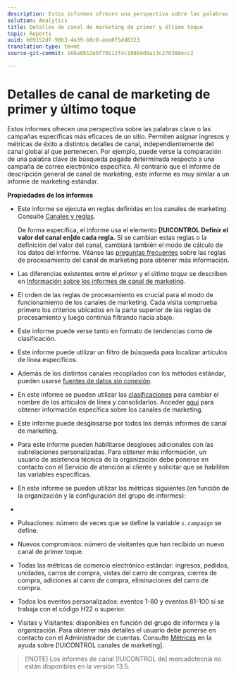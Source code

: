 ```yaml
---
description: Estos informes ofrecen una perspectiva sobre las palabras clave o las campañas específicas más eficaces de un sitio. Permiten asignar ingresos y métricas de éxito a distintos detalles de canal, independientemente del canal global al que pertenecen. Por ejemplo, puede verse la comparación de una palabra clave de búsqueda pagada determinada respecto a una campaña de correo electrónico específica. Al contrario que el informe de descripción general de canal de marketing, este informe es muy similar a un informe de marketing estándar.
solution: Analytics
title: Detalles de canal de marketing de primer y último toque
topic: Reports
uuid: 669152df-90b3-4a39-b8c0-aea0f5dd8323
translation-type: tm+mt
source-git-commit: 16ba0b12e0f70112f4c10804d0a13c278388ecc2

---
```



# Detalles de canal de marketing de primer y último toque

Estos informes ofrecen una perspectiva sobre las palabras clave o las campañas específicas más eficaces de un sitio. Permiten asignar ingresos y métricas de éxito a distintos detalles de canal, independientemente del canal global al que pertenecen. Por ejemplo, puede verse la comparación de una palabra clave de búsqueda pagada determinada respecto a una campaña de correo electrónico específica. Al contrario que el informe de descripción general de canal de marketing, este informe es muy similar a un informe de marketing estándar.

**Propiedades de los informes**

* Este informe se ejecuta en reglas definidas en los canales de marketing. Consulte [Canales y reglas](https://marketing.adobe.com/resources/help/en_US/mchannel/c_channels_rules.html).

   De forma específica, el informe usa el elemento **[!UICONTROL Definir el valor del canal en]de cada regla.** Si se cambian estas reglas o la definición del valor del canal, cambiará también el modo de cálculo de los datos del informe. Véanse las [preguntas frecuentes](https://marketing.adobe.com/resources/help/en_US/mchannel/c_faq.html) sobre las reglas de procesamiento del canal de marketing para obtener más información.

* Las diferencias existentes entre el *primer* y el *último toque* se describen en [Información sobre los informes de canal de marketing](https://marketing.adobe.com/resources/help/en_US/mchannel/c_overview.html).

* El orden de las reglas de procesamiento es crucial para el modo de funcionamiento de los canales de marketing. Cada visita comprueba primero los criterios ubicados en la parte superior de las reglas de procesamiento y luego continúa filtrando hacia abajo.
* Este informe puede verse tanto en formato de tendencias como de clasificación.
* Este informe puede utilizar un filtro de búsqueda para localizar artículos de línea específicos.
* Además de los distintos canales recopilados con los métodos estándar, pueden usarse [fuentes de datos sin conexión](https://marketing.adobe.com/resources/help/en_US/mchannel/c_overview_online_offline.html).
* En este informe se pueden utilizar las [clasificaciones](https://marketing.adobe.com/resources/help/en_US/reference/classifications.html) para cambiar el nombre de los artículos de línea y consolidarlos. Acceder [aquí](https://marketing.adobe.com/resources/help/en_US/mchannel/t_classifications.html) para obtener información específica sobre los canales de marketing.

* Este informe puede desglosarse por todos los demás informes de canal de marketing.
* Para este informe pueden habilitarse desgloses adicionales con las subrelaciones personalizadas. Para obtener más información, un usuario de asistencia técnica de la organización debe ponerse en contacto con el Servicio de atención al cliente y solicitar que se habiliten las variables específicas.
* En este informe se pueden utilizar las métricas siguientes (en función de la organización y la configuración del grupo de informes):
* 

   * Pulsaciones: número de veces que se define la variable *`s.campaign`* se define.
   * Nuevos compromisos: número de visitantes que han recibido un nuevo canal de primer toque.
   * Todas las métricas de comercio electrónico estándar: ingresos, pedidos, unidades, carros de compra, vistas del carro de compras, cierres de compra, adiciones al carro de compra, eliminaciones del carro de compra.
   * Todos los eventos personalizados: eventos 1-80 y eventos 81-100 si se trabaja con el código H22 o superior.
   * Visitas y Visitantes: disponibles en función del grupo de informes y la organización. Para obtener más detalles el usuario debe ponerse en contacto con el Administrador de cuentas.
   Consulte [Métricas](https://marketing.adobe.com/resources/help/en_US/mchannel/c_overview_metrics.html) en la ayuda sobre [!UICONTROL canales de marketing].

> [!NOTE] Los informes de canal [!UICONTROL de] mercadotecnia no están disponibles en la versión 13.5.

